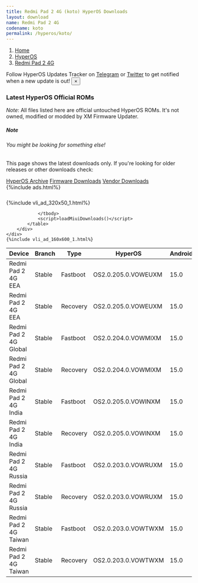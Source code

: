 ```yaml
---
title: Redmi Pad 2 4G (koto) HyperOS Downloads
layout: download
name: Redmi Pad 2 4G
codename: koto
permalink: /hyperos/koto/
---
```

<nav aria-label="breadcrumb">
    <ol class="breadcrumb">
        <li class="breadcrumb-item"><a href="/">Home</a></li>
        <li class="breadcrumb-item"><a href="/hyperos/">HyperOS</a></li>
        <li class="breadcrumb-item active" aria-current="page"><a href="/hyperos/koto/">Redmi Pad 2 4G</a></li>
    </ol>
</nav>
<div class="alert alert-primary alert-dismissible fade show" role="alert">
    Follow HyperOS Updates Tracker on <a href="https://t.me/MIUIUpdatesTracker" class="alert-link">Telegram</a>
     or <a href="https://twitter.com/MiFwUpdater" class="alert-link">Twitter</a> to get notified when a new update is out!
    <button type="button" class="close" data-dismiss="alert" aria-label="Close">
        <span aria-hidden="true">&times;</span>
    </button>
</div>

### Latest HyperOS Official ROMs
*Note*: All files listed here are official untouched HyperOS ROMs. It's not owned, modified or modded by XM Firmware Updater.
<div class="card">
  <div class="card-body">
    <h5 class="card-title">Note</h5>
    <h6 class="card-subtitle mb-2 text-muted">You might be looking for something else!</h6>
    <p class="card-text">This page shows the latest downloads only.
     If you're looking for older releases or other downloads check:</p>
    <a href="/archive/hyperos/koto/" class="card-link">HyperOS Archive</a>
    <a href="/firmware/koto/" class="card-link">Firmware Downloads</a>
    <a href="/vendor/koto/" class="card-link">Vendor Downloads</a>
  </div>
</div>
{%include ads.html%}
<div class="row justify-content-center">
    <div class="col-10">
        <div class="table-responsive-md" style="margin-top: 25px;">
            {%include vli_ad_320x50_1.html%}
            <table id="miui" class="display dt-responsive nowrap compact table table-striped table-hover table-sm">
                <thead class="thead-dark">
                    <tr>
                        <th data-ref="device">Device</th>
                        <th data-ref="branch">Branch</th>
                        <th data-ref="type">Type</th>
                        <th data-ref="miui">HyperOS</th>
                        <th data-ref="android">Android</th>
                        <th data-ref="size">Size</th>
                        <th data-ref="size">Date</th>
                        <th data-ref="link">Link</th>
                    </tr>
                </thead>
                <tbody>
                <tr><td>Redmi Pad 2 4G EEA</td><td>Stable</td><td>Fastboot</td><td>OS2.0.205.0.VOWEUXM</td><td>15.0</td><td>6.0 GB</td><td>2025-10-14</td><td><a href="/hyperos/koto/stable/OS2.0.205.0.VOWEUXM/">Download</a></td></tr>
<tr><td>Redmi Pad 2 4G EEA</td><td>Stable</td><td>Recovery</td><td>OS2.0.205.0.VOWEUXM</td><td>15.0</td><td>4.5 GB</td><td>2025-10-21</td><td><a href="/hyperos/koto/stable/OS2.0.205.0.VOWEUXM/">Download</a></td></tr>
<tr><td>Redmi Pad 2 4G Global</td><td>Stable</td><td>Fastboot</td><td>OS2.0.204.0.VOWMIXM</td><td>15.0</td><td>6.5 GB</td><td>2025-10-15</td><td><a href="/hyperos/koto/stable/OS2.0.204.0.VOWMIXM/">Download</a></td></tr>
<tr><td>Redmi Pad 2 4G Global</td><td>Stable</td><td>Recovery</td><td>OS2.0.204.0.VOWMIXM</td><td>15.0</td><td>4.5 GB</td><td>2025-10-22</td><td><a href="/hyperos/koto/stable/OS2.0.204.0.VOWMIXM/">Download</a></td></tr>
<tr><td>Redmi Pad 2 4G India</td><td>Stable</td><td>Fastboot</td><td>OS2.0.205.0.VOWINXM</td><td>15.0</td><td>5.4 GB</td><td>2025-09-23</td><td><a href="/hyperos/koto/stable/OS2.0.205.0.VOWINXM/">Download</a></td></tr>
<tr><td>Redmi Pad 2 4G India</td><td>Stable</td><td>Recovery</td><td>OS2.0.205.0.VOWINXM</td><td>15.0</td><td>4.3 GB</td><td>2025-10-13</td><td><a href="/hyperos/koto/stable/OS2.0.205.0.VOWINXM/">Download</a></td></tr>
<tr><td>Redmi Pad 2 4G Russia</td><td>Stable</td><td>Fastboot</td><td>OS2.0.203.0.VOWRUXM</td><td>15.0</td><td>6.7 GB</td><td>2025-10-14</td><td><a href="/hyperos/koto/stable/OS2.0.203.0.VOWRUXM/">Download</a></td></tr>
<tr><td>Redmi Pad 2 4G Russia</td><td>Stable</td><td>Recovery</td><td>OS2.0.203.0.VOWRUXM</td><td>15.0</td><td>4.4 GB</td><td>2025-10-23</td><td><a href="/hyperos/koto/stable/OS2.0.203.0.VOWRUXM/">Download</a></td></tr>
<tr><td>Redmi Pad 2 4G Taiwan</td><td>Stable</td><td>Fastboot</td><td>OS2.0.203.0.VOWTWXM</td><td>15.0</td><td>5.6 GB</td><td>2025-10-21</td><td><a href="/hyperos/koto/stable/OS2.0.203.0.VOWTWXM/">Download</a></td></tr>
<tr><td>Redmi Pad 2 4G Taiwan</td><td>Stable</td><td>Recovery</td><td>OS2.0.203.0.VOWTWXM</td><td>15.0</td><td>4.3 GB</td><td>2025-10-27</td><td><a href="/hyperos/koto/stable/OS2.0.203.0.VOWTWXM/">Download</a></td></tr>

                </tbody>
                <script>loadMiuiDownloads()</script>
            </table>
        </div>
    </div>
    {%include vli_ad_160x600_1.html%}
</div>
